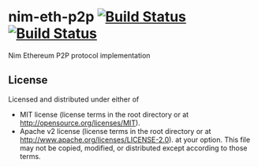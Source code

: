 # nim-eth-p2p [![Build Status](https://travis-ci.org/cheatfate/nim-eth-p2p.svg?branch=master)](https://travis-ci.org/cheatfate/nim-eth-p2p) [![Build Status](https://ci.appveyor.com/api/projects/status/github/status-im/nim-eth-p2p?branch=master&svg=true)](https://ci.appveyor.com/project/status-im/nim-eth-p2p)
Nim Ethereum P2P protocol implementation

## License

Licensed and distributed under either of
  * MIT license (license terms in the root directory or at http://opensource.org/licenses/MIT).
  * Apache v2 license (license terms in the root directory or at http://www.apache.org/licenses/LICENSE-2.0).
at your option. This file may not be copied, modified, or distributed except according to those terms.
